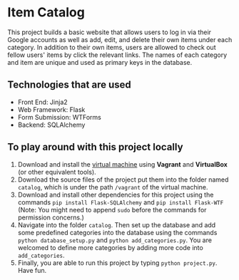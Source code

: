 # Item Catalog
This project builds a basic website that allows users to log in via their Google accounts as well as add, edit, and delete their own items under each category.
In addition to their own items, users are allowed to check out fellow users' items by click the relevant links.
The names of each category and item are unique and used as primary keys in the database.

## Technologies that are used
- Front End: Jinja2
- Web Framework: Flask
- Form Submission: WTForms
- Backend: SQLAlchemy

## To play around with this project locally
1. Download and install the [virtual machine](https://d17h27t6h515a5.cloudfront.net/topher/2016/December/58488015_fsnd-virtual-machine/fsnd-virtual-machine.zip) using **Vagrant** and **VirtualBox** (or other equivalent tools).
2. Download the source files of the project put them into the folder named `catalog`, which is under the path `/vagrant` of the virtual machine.
3. Download and install other dependencies for this project using the commands `pip install Flask-SQLAlchemy` and `pip install Flask-WTF` (Note: You might need to append
`sudo` before the commands for permission concerns.)
4. Navigate into the folder `catalog`. Then set up the database and add some predefined categories into the database using the commands `python database_setup.py` and 
`python add_categories.py`. You are welcomed to define more categories by adding more code into `add_categories`.
5. Finally, you are able to run this project by typing `python project.py`. Have fun.
